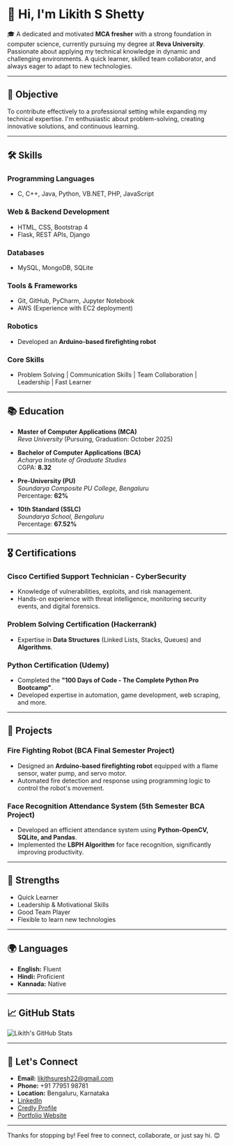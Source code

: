 # 👋 Hi, I'm Likith S Shetty

🎓 A dedicated and motivated **MCA fresher** with a strong foundation in computer science, currently pursuing my degree at **Reva University**. Passionate about applying my technical knowledge in dynamic and challenging environments. A quick learner, skilled team collaborator, and always eager to adapt to new technologies.

---

## 🚀 Objective

To contribute effectively to a professional setting while expanding my technical expertise. I'm enthusiastic about problem-solving, creating innovative solutions, and continuous learning.

---

## 🛠️ Skills

### Programming Languages
- C, C++, Java, Python, VB.NET, PHP, JavaScript

### Web & Backend Development
- HTML, CSS, Bootstrap 4
- Flask, REST APIs, Django

### Databases
- MySQL, MongoDB, SQLite

### Tools & Frameworks
- Git, GitHub, PyCharm, Jupyter Notebook
- AWS (Experience with EC2 deployment)

### Robotics
- Developed an **Arduino-based firefighting robot**

### Core Skills
- Problem Solving | Communication Skills | Team Collaboration | Leadership | Fast Learner

---

## 📚 Education

- **Master of Computer Applications (MCA)**  
  *Reva University* (Pursuing, Graduation: October 2025)

- **Bachelor of Computer Applications (BCA)**  
  *Acharya Institute of Graduate Studies*  
  CGPA: **8.32**

- **Pre-University (PU)**  
  *Soundarya Composite PU College, Bengaluru*  
  Percentage: **62%**

- **10th Standard (SSLC)**  
  *Soundarya School, Bengaluru*  
  Percentage: **67.52%**

---

## 🎖️ Certifications

### Cisco Certified Support Technician - CyberSecurity
- Knowledge of vulnerabilities, exploits, and risk management.
- Hands-on experience with threat intelligence, monitoring security events, and digital forensics.

### Problem Solving Certification (Hackerrank)
- Expertise in **Data Structures** (Linked Lists, Stacks, Queues) and **Algorithms**.

### Python Certification (Udemy)
- Completed the **"100 Days of Code - The Complete Python Pro Bootcamp"**.
- Developed expertise in automation, game development, web scraping, and more.

---

## 🌟 Projects

### Fire Fighting Robot (BCA Final Semester Project)
- Designed an **Arduino-based firefighting robot** equipped with a flame sensor, water pump, and servo motor.
- Automated fire detection and response using programming logic to control the robot's movement.

### Face Recognition Attendance System (5th Semester BCA Project)
- Developed an efficient attendance system using **Python-OpenCV, SQLite, and Pandas**.
- Implemented the **LBPH Algorithm** for face recognition, significantly improving productivity.

---

## 💪 Strengths

- Quick Learner
- Leadership & Motivational Skills
- Good Team Player
- Flexible to learn new technologies

---

## 🌍 Languages

- **English:** Fluent  
- **Hindi:** Proficient  
- **Kannada:** Native  

---

## 📈 GitHub Stats

![Likith's GitHub Stats](https://github-readme-stats.vercel.app/api?username=YourGitHubUsername&show_icons=true&theme=radical)

---

## 🤝 Let's Connect

- **Email:** likithsuresh22@gmail.com  
- **Phone:** +91 77951 98781  
- **Location:** Bengaluru, Karnataka  
- [LinkedIn](https://www.linkedin.com/in/your-profile)  
- [Credly Profile](https://www.credly.com/users/your-profile)  
- [Portfolio Website](https://yourwebsite.com)  

---

Thanks for stopping by! Feel free to connect, collaborate, or just say hi. 😊
